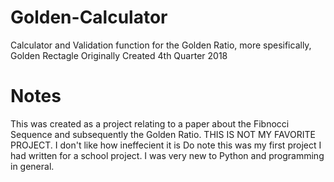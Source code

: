 # Golden-Calculator
Calculator and Validation function for the Golden Ratio, more spesifically, Golden Rectagle
Originally Created 4th Quarter 2018

# Notes
This was created as a project relating to a paper about the Fibnocci Sequence and subsequently the Golden Ratio.
THIS IS NOT MY FAVORITE PROJECT. I don't like how ineffecient it is
Do note this was my first project I had written for a school project. I was very new to Python and programming in general.
